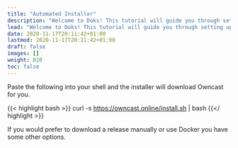 ```yaml
---
title: "Automated Installer"
description: "Welcome to Doks! This tutorial will guide you through setting up and deploying your first Doks site."
lead: "Welcome to Doks! This tutorial will guide you through setting up and deploying your first Doks site."
date: 2020-11-17T20:11:42+01:00
lastmod: 2020-11-17T20:11:42+01:00
draft: false
images: []
weight: 020
toc: false
---
```


Paste the following into your shell and the installer will download Owncast for you.

{{< highlight bash >}}
curl -s https://owncast.online/install.sh | bash
{{</ highlight >}}

If you would prefer to download a release manually or use Docker you have some other options.
